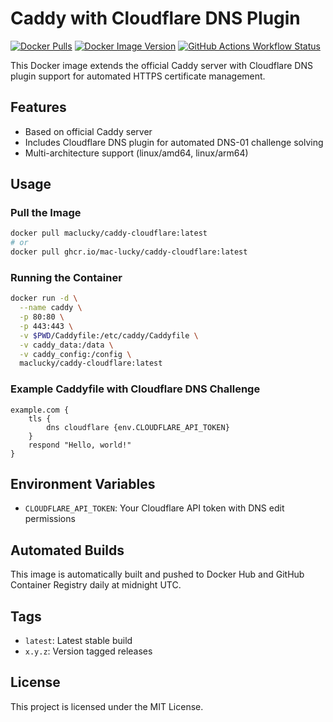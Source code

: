 # Caddy with Cloudflare DNS Plugin

[![Docker Pulls](https://img.shields.io/docker/pulls/maclucky/caddy-cloudflare)](https://hub.docker.com/r/maclucky/caddy-cloudflare)
[![Docker Image Version](https://img.shields.io/docker/v/maclucky/caddy-cloudflare/latest)](https://hub.docker.com/r/maclucky/caddy-cloudflare/tags)
[![GitHub Actions Workflow Status](https://github.com/mac-lucky/caddy-cloudflare/actions/workflows/docker-image.yml/badge.svg)](https://github.com/mac-lucky/caddy-cloudflare/actions/workflows/docker-image.yml)

This Docker image extends the official Caddy server with Cloudflare DNS plugin support for automated HTTPS certificate management.

## Features

- Based on official Caddy server
- Includes Cloudflare DNS plugin for automated DNS-01 challenge solving
- Multi-architecture support (linux/amd64, linux/arm64)

## Usage

### Pull the Image

```bash
docker pull maclucky/caddy-cloudflare:latest
# or
docker pull ghcr.io/mac-lucky/caddy-cloudflare:latest
```

### Running the Container

```bash
docker run -d \
  --name caddy \
  -p 80:80 \
  -p 443:443 \
  -v $PWD/Caddyfile:/etc/caddy/Caddyfile \
  -v caddy_data:/data \
  -v caddy_config:/config \
  maclucky/caddy-cloudflare:latest
```

### Example Caddyfile with Cloudflare DNS Challenge

```
example.com {
    tls {
        dns cloudflare {env.CLOUDFLARE_API_TOKEN}
    }
    respond "Hello, world!"
}
```

## Environment Variables

- `CLOUDFLARE_API_TOKEN`: Your Cloudflare API token with DNS edit permissions

## Automated Builds

This image is automatically built and pushed to Docker Hub and GitHub Container Registry daily at midnight UTC.

## Tags

- `latest`: Latest stable build
- `x.y.z`: Version tagged releases

## License

This project is licensed under the MIT License.

